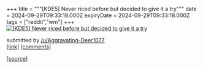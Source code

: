 +++
title = """[KDE5] Never riced before but decided to give it a try"""
date = 2024-09-29T09:33:18.000Z
expiryDate = 2024-09-29T09:33:18.000Z
tags = ["reddit","wm"]
+++
[![[KDE5] Never riced before but decided to give it a try](https://preview.redd.it/4f6v3kmwwprd1.png?width=640&crop=smart&auto=webp&s=ec6eebee6898b9bda25f6c2431dd5b4fc8f5bf93 "[KDE5] Never riced before but decided to give it a try")](https://www.reddit.com/r/unixporn/comments/1fs0lnw/kde5_never_riced_before_but_decided_to_give_it_a/)

submitted by [/u/Aggravating-Deer1077](https://www.reddit.com/user/Aggravating-Deer1077)  
[\[link\]](https://i.redd.it/4f6v3kmwwprd1.png) [\[comments\]](https://www.reddit.com/r/unixporn/comments/1fs0lnw/kde5_never_riced_before_but_decided_to_give_it_a/)

[[source]](https://www.reddit.com/r/unixporn/comments/1fs0lnw/kde5_never_riced_before_but_decided_to_give_it_a/)

